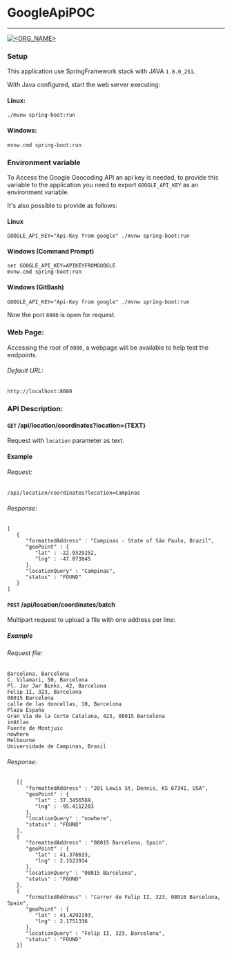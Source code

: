 # GoogleApiPOC
_______
[![<ORG_NAME>](https://circleci.com/gh/renatoferreira656/GoogleApiPOC.svg?style=svg)](https://app.circleci.com/pipelines/github/renatoferreira656/GoogleApiPOC)

### Setup

This application use SpringFramework stack with JAVA `1.8.0_251`.

With Java configured, start the web server executing:

#### Linux:
```
./mvnw spring-boot:run
```

#### Windows:

```
mvnw.cmd spring-boot:run
```

### Environment variable 

To Access the Google Geocoding API an api key is needed, to provide this variable to the application you need to export 
`GOOGLE_API_KEY` as an environment variable. 

It's also possible to provide as follows:

#### Linux
```
GOOGLE_API_KEY="Api-Key from google" ./mvnw spring-boot:run 
```

#### Windows (Command Prompt)
```
set GOOGLE_API_KEY=APIKEYFROMGOOGLE
mvnw.cmd spring-boot:run
```

#### Windows (GitBash)
```
GOOGLE_API_KEY="Api-Key from google" ./mvnw spring-boot:run 
```


Now the port `8080` is open for request.

### Web Page:

Accessing the root of `8080`, a webpage will be available to help test the endpoints.

###### Default URL:
``` 
http://localhost:8080
```

### API Description:

#### `GET` /api/location/coordinates?location={TEXT}
Request with `location` parameter as text.

#### Example
###### Request:
`/api/location/coordinates?location=Campinas`

###### Response:
```
[
   {
      "formattedAddress" : "Campinas - State of São Paulo, Brazil",
      "geoPoint" : {
         "lat" : -22.9329252,
         "lng" : -47.073845
      },
      "locationQuery" : "Campinas",
      "status" : "FOUND"
   }
]
```

#### `POST` /api/location/coordinates/batch
Multipart request to upload a file with one address per line:

##### Example
###### Request file:

```
Barcelona, Barcelona
C. Vilamari, 50, Barcelona
Pl. Jar Jar Binks, 42, Barcelona
Felip II, 323, Barcelona
08015 Barcelona
calle de las doncellas, 10, Barcelona
Plaza España
Gran Vía de la Corte Catalana, 423, 08015 Barcelona
inAtlas
Fuente de Montjuic
nowhere
Melbourne
Universidade de Campinas, Brasil
```

###### Response:
```
   [{
      "formattedAddress" : "201 Lewis St, Dennis, KS 67341, USA",
      "geoPoint" : {
         "lat" : 37.3456569,
         "lng" : -95.4112203
      },
      "locationQuery" : "nowhere",
      "status" : "FOUND"
   },
   {
      "formattedAddress" : "08015 Barcelona, Spain",
      "geoPoint" : {
         "lat" : 41.378633,
         "lng" : 2.1523914
      },
      "locationQuery" : "08015 Barcelona",
      "status" : "FOUND"
   },
   {
      "formattedAddress" : "Carrer de Felip II, 323, 08016 Barcelona, Spain",
      "geoPoint" : {
         "lat" : 41.4292193,
         "lng" : 2.1751336
      },
      "locationQuery" : "Felip II, 323, Barcelona",
      "status" : "FOUND"
   }]
```
